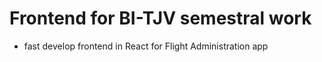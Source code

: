 # Frontend for BI-TJV semestral work
- fast develop frontend in React for Flight Administration app 
